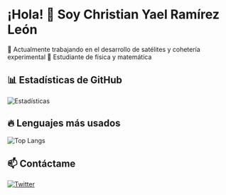 # ¡Hola! 👋 Soy Christian Yael Ramírez León

🔭 Actualmente trabajando en el desarrollo de satélites y cohetería experimental
🌱 Estudiante de física y matemática


## 📊 Estadísticas de GitHub
![Estadísticas](https://github-readme-stats.vercel.app/api?username=ChristianLeon1&show_icons=true&theme=radical)

## 🔥 Lenguajes más usados
![Top Langs](https://github-readme-stats.vercel.app/api/top-langs/?username=tuusuario&layout=compact&theme=dark)

## 📫 Contáctame
[![Twitter](https://img.shields.io/badge/Twitter-1DA1F2?style=for-the-badge&logo=twitter&logoColor=white)](https://twitter.com/tuusuario)
